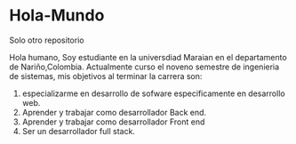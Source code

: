 # Hola-Mundo
Solo otro repositorio


Hola humano, Soy estudiante en la universdiad Maraian en el departamento de Nariño,Colombia.
Actualmente curso el noveno semestre de ingenieria de sistemas, mis objetivos al terminar la carrera son: 

1. especializarme en desarrollo de sofware especificamente en desarrollo web.
2. Aprender y trabajar como desarrollador Back end.
3. Aprender y trabajar como desarrollador Front end
4. Ser un desarrollador full stack.
